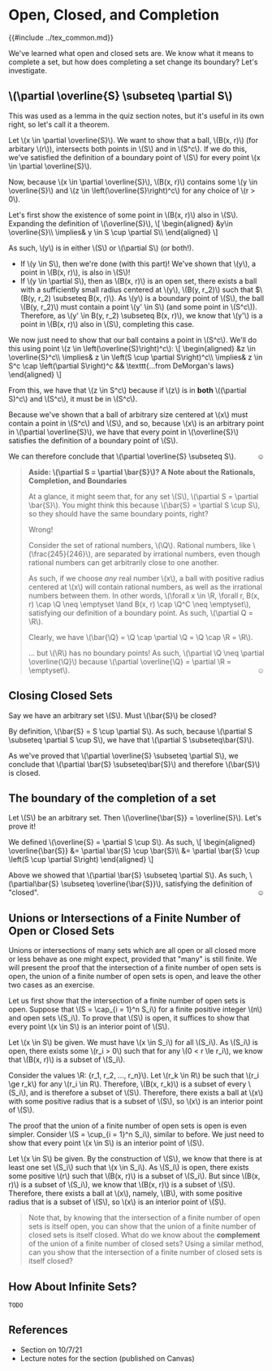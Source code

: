 # Open, Closed, and Completion

{{#include ../tex_common.md}}

We've learned what open and closed sets are. We know what it means to complete a set, but how does completing a set change its boundary? Let's investigate.

## \\(\partial \overline{S} \subseteq \partial S\\)

This was used as a lemma in the quiz section notes, but it's useful in its own right, so let's call it a theorem.

Let \\(x \in \partial \overline{S}\\). We want to show that a ball, \\(B(x, r)\\) (for arbitary \\(r\\)), intersects both points in \\(S\\) and in \\(S^c\\). If we do this, we've satisfied the definition of a boundary point of \\(S\\) for every point \\(x \in \partial \overline{S}\\).

Now, because \\(x \in \partial \overline{S}\\), \\(B(x, r)\\) contains some \\(y \in \overline{S}\\) and \\(z \in \left(\overline{S}\right)^c\\) for any choice of \\(r > 0\\). 

Let's first show the existence of some point in \\(B(x, r)\\) also in \\(S\\). Expanding the definition of \\(\overline{S}\\),
\\[
\begin{aligned}
 &y\in \overline{S}\\\\
 \implies& y \in S \cup \partial S\\\\
\end{aligned}
\\]

As such, \\(y\\) is in either \\(S\\) or \\(\partial S\\) (or both!).
 * If \\(y \in S\\), then we're done (with this part)! We've shown that \\(y\\), a point in \\(B(x, r)\\), is also in \\(S\\)!
 * If \\(y \in \partial S\\), then as \\(B(x, r)\\) is an open set, there exists a ball with a sufficiently small radius centered at \\(y\\), \\(B(y, r_2)\\) such that $\\(B(y, r_2) \subseteq B(x, r)\\). As \\(y\\) is a boundary point of \\(S\\), the ball \\(B(y, r_2)\\) must contain a point \\(y' \in S\\) (and some point in \\(S^c\\)). Therefore, as \\(y' \in B(y, r_2) \subseteq B(x, r)\\), we know that \\(y'\\) is a point in \\(B(x, r)\\) also in \\(S\\), completing this case.

We now just need to show that our ball contains a point in \\(S^c\\). We'll do this using point \\(z \in \left(\overline{S}\right)^c\\):
\\[
\begin{aligned}
 &z \in \overline{S}^c\\\\
 \implies& z \in \left(S \cup \partial S\right)^c\\\\
 \implies& z \in S^c \cap \left(\partial S\right)^c && \texttt{...from DeMorgan's laws}
\end{aligned}
\\]

From this, we have that \\(z \in S^c\\) because if \\(z\\) is in **both** \\((\partial S)^c\\) and \\(S^c\\), it must be in \\(S^c\\).

Because we've shown that a ball of arbitrary size centered at \\(x\\) must contain a point in \\(S^c\\) and \\(S\\), and so, because \\(x\\) is an arbitrary point in \\(\partial \overline{S}\\), we have that every point in \\(\overline{S}\\) satisfies the definition of a boundary point of \\(S\\).

We can therefore conclude that \\(\partial \overline{S} \subseteq S\\).<span style="float: right;">☺</span>

> **Aside: \\(\partial S = \partial \bar{S}\\)? A Note about the Rationals, Completion, and Boundaries**
>
> At a glance, it might seem that, for any set \\(S\\), \\(\partial S = \partial \bar{S}\\). You might think this because \\(\bar{S} = \partial S \cup S\\), so they should have the same boundary points, right? 
>
> Wrong!
>
> Consider the set of rational numbers, \\(\Q\\). Rational numbers, like \\(\frac{245}{246}\\), are separated by irrational numbers, even though rational numbers can get arbitrarily close to one another.
>
> As such, if we choose _any_ real number \\(x\\), a ball with positive radius centered at \\(x\\) will contain rational numbers, as well as the irrational numbers between them. In other words, \\(\forall x \in \R, \forall r, B(x, r) \cap \Q \neq \emptyset \land B(x, r) \cap \Q^C \neq \emptyset\\), satisfying our definition of a boundary point. As such, \\(\partial Q = \R\\).
>
> Clearly, we have \\(\bar{\Q} = \Q \cap \partial \Q = \Q \cap \R = \R\\).
>
> ... but \\(\R\\) has no boundary points! As such, \\(\partial \Q \neq \partial \overline{\Q}\\) because \\(\partial \overline{\Q} = \partial \R = \emptyset\\).<span style="float: right;">☺</span>

## Closing Closed Sets

Say we have an arbitrary set \\(S\\). Must \\(\bar{S}\\) be closed?

By definition, \\(\bar{S} = S \cup \partial S\\). As such, because \\(\partial S \subseteq \partial S \cup S\\), we have that \\(\partial S \subseteq\bar{S}\\).

As we've proved that \\(\partial \overline{S} \subseteq \partial S\\), we conclude that \\(\partial \bar{S} \subseteq\bar{S}\\) and therefore \\(\bar{S}\\) is closed.

## The boundary of the completion of a set

Let \\(S\\) be an arbitrary set. Then \\(\overline{\bar{S}} = \overline{S}\\). Let's prove it!

We defined \\(\overline{S} = \partial S \cup S\\). As such,
\\[
\begin{aligned}
   \overline{\bar{S}} &= \partial \bar{S} \cup \bar{S}\\\\
   &= \partial \bar{S} \cup \left(S \cup \partial S\right)
\end{aligned}
\\]

Above we showed that \\(\partial \bar{S} \subseteq \partial S\\). As such, \\(\partial\bar{S} \subseteq \overline{\bar{S}}\\), satisfying the definition of "closed".<span style="float: right;">☺</span>

## Unions or Intersections of a Finite Number of Open or Closed Sets

Unions or intersections of many sets which are all open or all closed more or less behave as one might expect, provided that "many" is still finite. We will present the proof that the intersection of a finite number of open sets is open, the union of a finite number of open sets is open, and leave the other two cases as an exercise.

Let us first show that the intersection of a finite number of open sets is open. Suppose that \\(S = \cap_{i = 1}^n S_i\\) for a finite positive integer \\(n\\) and open sets \\(S_i\\). To prove that \\(S\\) is open, it suffices to show that every point \\(x \in S\\) is an interior point of \\(S\\).

Let \\(x \in S\\) be given. We must have \\(x \in S_i\\) for all \\(S_i\\). As \\(S_i\\) is open, there exists some \\(r_i > 0\\) such that for any \\(0 < r \le r_i\\), we know that \\(B(x, r)\\) is a subset of \\(S_i\\). 

Consider the values \\R: \{r_1, r_2, ..., r_n\}\\). Let \\(r_k \in R\\) be such that \\(r_i \ge r_k\\) for any \\(r_i \in R\\). Therefore, \\(B(x, r_k)\\) is a subset of every \\(S_i\\), and is therefore a subset of \\(S\\). Therefore, there exists a ball at \\(x\\) with some positive radius that is a subset of \\(S\\), so \\(x\\) is an interior point of \\(S\\).

The proof that the union of a finite number of open sets is open is even simpler. Consider \\(S = \cup_{i = 1}^n S_i\\), similar to before. We just need to show that every point \\(x \in S\\) is an interior point of \\(S\\).

Let \\(x \in S\\) be given. By the construction of \\(S\\), we know that there is at least one set \\(S_i\\) such that \\(x \in S_i\\). As \\(S_i\\) is open, there exists some positive \\(r\\) such that \\(B(x, r)\\) is a subset of \\(S_i\\). But since \\(B(x, r)\\) is a subset of \\(S_i\\), we know that \\(B(x, r)\\) is a subset of \\(S\\). Therefore, there exists a ball at \\(x\\), namely, \\(B\\), with some positive radius that is a subset of \\(S\\), so \\(x\\) is an interior point of \\(S\\).

> Note that, by knowing that the intersection of a finite number of open sets is itself open, you can show that the union of a finite number of closed sets is itself closed. What do we know about the **complement** of the union of a finite number of closed sets? Using a similar method, can you show that the intersection of a finite number of closed sets is itself closed?

## How About Infinite Sets?

`TODO`

## References
 * Section on 10/7/21
 * Lecture notes for the section (published on Canvas)

